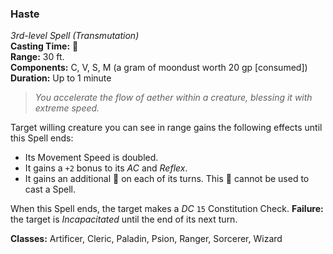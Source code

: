 ### Haste
*3rd-level Spell (Transmutation)*  
**Casting Time:** 🔷  
**Range:** 30 ft.  
**Components:** C, V, S, M (a gram of moondust worth 20 gp [consumed])  
**Duration:** Up to 1 minute  

> *You accelerate the flow of aether within a creature, blessing it with extreme speed.*

Target willing creature you can see in range gains the following effects until this Spell ends:
* Its Movement Speed is doubled.
* It gains a `+2` bonus to its *AC* and *Reflex*.
* It gains an additional 🔷 on each of its turns. This 🔷 cannot be used to cast a Spell.

When this Spell ends, the target makes a *DC* `15` Constitution Check. **Failure:** the target is *Incapacitated* until the end of its next turn.

**Classes:** Artificer, Cleric, Paladin, Psion, Ranger, Sorcerer, Wizard
